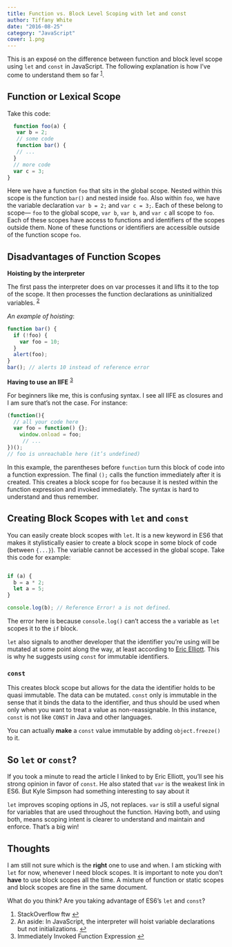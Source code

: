 ```yaml
---
title: Function vs. Block Level Scoping with let and const
author: Tiffany White
date: "2016-08-25"
category: "JavaScript"
cover: 1.png
---
```


This is an exposé on the difference between function and block level scope using `let` and `const` in JavaScript. The following explanation is how I’ve come to understand them so far <sup><a id="ffn1" href="#fn1" class="footnote">1</a></sup>.

## Function or Lexical Scope

Take this code:


```js
  function foo(a) {
   var b = 2;
   // some code
   function bar() {
   // ...
  }
  // more code
  var c = 3;
}
```

Here we have a function `foo` that sits in the global scope. Nested within this scope is the function `bar()` and nested inside `foo`. Also within `foo`, we have the variable declaration `var b = 2;` and `var c = 3;`. Each of these belong to scope— `foo` to the global scope, `var b`, `var b`, and `var c` all scope to `foo`. Each of these scopes have access to functions and identifiers of the scopes outside them. None of these functions or identifiers are accessible outside of the function scope `foo`.

## Disadvantages of Function Scopes

**Hoisting by the interpreter**

The first pass the interpreter does on var processes it and lifts it to the top of the scope. It then processes the function declarations as uninitialized variables. <sup><a id="ffn2" href="#fn2" class="footnote">2</a></sup>

*An example of hoisting*:

```js
function bar() {
  if (!foo) {
    var foo = 10;
  }
  alert(foo);
}
bar(); // alerts 10 instead of reference error
```

**Having to use an IIFE** <sup><a id="ffn3" href="#fn3" class="footnote">3</a></sup>

For beginners like me, this is confusing syntax. I see all IIFE as closures and I am sure that’s not the case. For instance:

```js
(function(){
  // all your code here
  var foo = function() {};
	window.onload = foo;
	 // ...
})();
// foo is unreachable here (it’s undefined)
```

In this example, the parentheses before `function` turn this block of code into a function expression. The final `();` calls the function immediately after it is created. This creates a block scope for `foo` because it is nested within the function expression and invoked immediately. The syntax is hard to understand and thus remember.</li>


## Creating Block Scopes with `let` and `const`

You can easily create block scopes with `let`. It is a new keyword in ES6 that makes it stylistically easier to create a block scope in some block of code (between `{...}`). The variable cannot be accessed in the global scope. Take this code for example:

```js

if (a) {
  b = a * 2;
  let a = 5;
}

console.log(b); // Reference Error! a is not defined.
```

The error here is because `console.log()` can’t access the `a` variable as `let` scopes it to the `if` block.

`let` also signals to another developer that the identifier you’re using will be mutated at some point along the way, at least according to <a href="https://medium.com/javascript-scene/javascript-es6-var-let-or-const-ba58b8dcde75#.by92tjm6o">Eric Elliott</a>. This is why he suggests using `const` for immutable identifiers.

 ### `const`

This creates block scope but allows for the data the identifier holds to be quasi immutable. The data can be mutated. `const` only is immutable in the sense that it binds the data to the identifier, and thus should be used when only when you want to treat a value as non-reassignable. In this instance, `const` is not like `CONST` in Java and other languages.

You can actually  **make** a `const` value immutable by adding `object.freeze()` to it.

## So `let` or `const`?

If you took a minute to read the article I linked to by Eric Elliott, you’ll see his strong opinion in favor of `const`. He also stated that `var` is the weakest link in ES6. But Kyle Simpson had something interesting to say about it


`let` improves scoping options in JS, not replaces. `var` is still a useful signal for variables that are used throughout the function. Having both, and using both, means scoping intent is clearer to understand and maintain and enforce. That’s a big win!

## Thoughts

I am still not sure which is the  **right** one to use and when. I am sticking with `let` for now, whenever I need block scopes. It is important to note you don’t  **have** to use block scopes all the time. A mixture of function or static scopes and block scopes are fine in the same document.

What do you think? Are you taking advantage of ES6’s `let` and `const`?

<ol id="footnotes">
	<li id="fn1">StackOverflow ftw <a href="#ffn1">&#8617;</a></li>
	<li id="fn2">An aside: In JavaScript, the interpreter will hoist variable declarations but not initializations.  <a href="#ffn2">&#8617;</a></li>
	<li id="fn3">Immediately Invoked Function Expression <a href="#ffn3">&#8617;</a></li>
